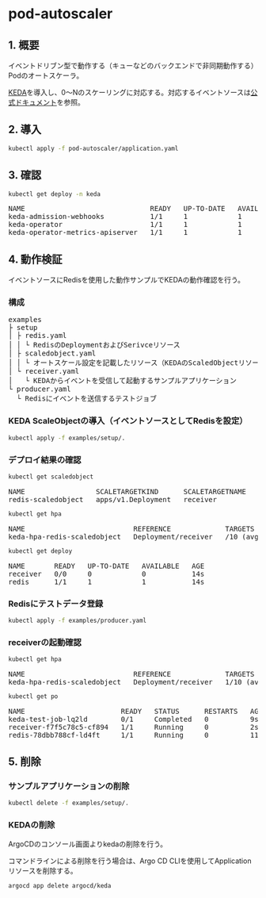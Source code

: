 # pod-autoscaler

## 1. 概要

イベントドリブン型で動作する（キューなどのバックエンドで非同期動作する）Podのオートスケーラ。

[KEDA](https://keda.sh/)を導入し、0～Nのスケーリングに対応する。対応するイベントソースは[公式ドキュメント](https://keda.sh/docs/2.6/scalers/)を参照。

## 2. 導入

```bash
kubectl apply -f pod-autoscaler/application.yaml
```

## 3. 確認

```bash
kubectl get deploy -n keda
```

<pre>
NAME                              READY   UP-TO-DATE   AVAILABLE   AGE
keda-admission-webhooks           1/1     1            1           51s
keda-operator                     1/1     1            1           51s
keda-operator-metrics-apiserver   1/1     1            1           51s
</pre>

## 4. 動作検証

イベントソースにRedisを使用した動作サンプルでKEDAの動作確認を行う。

### 構成

<pre>
examples
├ setup
│ ├ redis.yaml
│ │ └ RedisのDeploymentおよびSerivceリソース
│ ├ scaledobject.yaml
│ │ └ オートスケール設定を記載したリソース（KEDAのScaledObjectリソース）
│ └ receiver.yaml
│   └ KEDAからイベントを受信して起動するサンプルアプリケーション
└ producer.yaml
  └ Redisにイベントを送信するテストジョブ
</pre>

### KEDA ScaleObjectの導入（イベントソースとしてRedisを設定）

```bash
kubectl apply -f examples/setup/.
```

### デプロイ結果の確認

```bash
kubectl get scaledobject
```

<pre>
NAME                 SCALETARGETKIND      SCALETARGETNAME   MIN   MAX   TRIGGERS   AUTHENTICATION   READY   ACTIVE   FALLBACK   PAUSED    AGE
redis-scaledobject   apps/v1.Deployment   receiver          0     4     redis                       True    False    Unknown    Unknown   12s
</pre>

```bash
kubectl get hpa
```

<pre>
NAME                          REFERENCE             TARGETS              MINPODS   MAXPODS   REPLICAS   AGE
keda-hpa-redis-scaledobject   Deployment/receiver   <unknown>/10 (avg)   1         4         0          2s
</pre>

```bash
kubectl get deploy
```

<pre>
NAME       READY   UP-TO-DATE   AVAILABLE   AGE
receiver   0/0     0            0           14s
redis      1/1     1            1           14s
</pre>

### Redisにテストデータ登録

```bash
kubectl apply -f examples/producer.yaml
```

### receiverの起動確認

```bash
kubectl get hpa
```

<pre>
NAME                          REFERENCE             TARGETS      MINPODS   MAXPODS   REPLICAS   AGE
keda-hpa-redis-scaledobject   Deployment/receiver   1/10 (avg)   1         4         1          2m16s
</pre>

```bash
kubectl get po
```

<pre>
NAME                       READY   STATUS      RESTARTS   AGE
keda-test-job-lq2ld        0/1     Completed   0          9s
receiver-f7f5c78c5-cf894   1/1     Running     0          2s
redis-78dbb788cf-ld4ft     1/1     Running     0          110s
</pre>

## 5. 削除

### サンプルアプリケーションの削除

```bash
kubectl delete -f examples/setup/.
```

### KEDAの削除

ArgoCDのコンソール画面よりkedaの削除を行う。

コマンドラインによる削除を行う場合は、Argo CD CLIを使用してApplicationリソースを削除する。

```
argocd app delete argocd/keda
```
